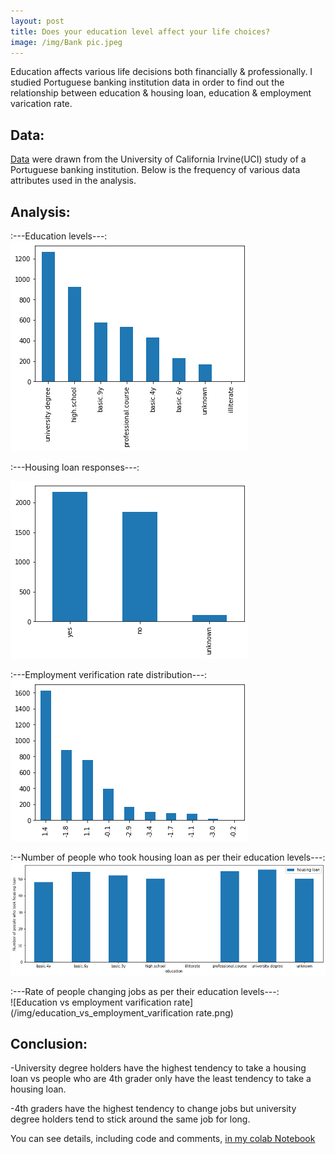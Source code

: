 ```yaml
---
layout: post
title: Does your education level affect your life choices?
image: /img/Bank pic.jpeg
---
```


Education affects various life decisions both financially & professionally. I studied Portuguese banking institution data in order to find out the relationship between education & housing loan, education & employment varication rate.

## Data: 

[Data](https://archive.ics.uci.edu/ml/datasets/Bank+Marketing) were drawn from the University of California Irvine(UCI) study of a Portuguese banking institution. Below is the frequency of various data attributes used in the analysis.

## Analysis:

:---Education levels---:   
![Education levels](/img/education_levels.png)


:---Housing loan responses---:  

![Housing loan responses](/img/Housing_loan_categories.png)

:---Employment  verification rate distribution---:  
![Employment  verification rate](/img/emplyment_varications_rates.png)

:--Number of people who took housing loan as per their education levels---:  
![Education vs housing loan](/img/education_vs_housing_loan.png)

:---Rate of people changing jobs as per their education levels---:  
![Education vs employment varification rate](/img/education_vs_employment_varification rate.png)

## Conclusion: 

-University degree holders have the highest tendency to take a housing loan vs people who are 4th grader only have the least tendency to take a housing loan.


-4th graders have the highest tendency to change jobs but university degree holders tend to stick around the same job for long.

You can see details, including code and comments, [in my colab Notebook](https://colab.research.google.com/drive/1crJSmedYbpQfSciFTIGqLwPueqp8txNv)
